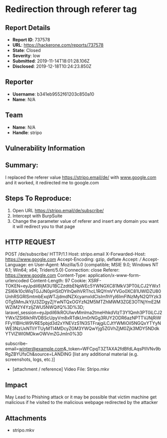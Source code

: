 # Redirection through referer tag

## Report Details
- **Report ID**: 737578
- **URL**: https://hackerone.com/reports/737578
- **State**: Closed
- **Severity**: low
- **Submitted**: 2019-11-14T18:01:28.106Z
- **Disclosed**: 2019-12-18T10:24:23.850Z

## Reporter
- **Username**: b341eb9552f61203c850a10
- **Name**: N/A

## Team
- **Name**: N/A
- **Handle**: stripo

## Vulnerability Information
## Summary:
I replaced the referer value https://stripo.email/de/ with www.google.com and it worked, it redirected me to google.com

## Steps To Reproduce:
  1. Open URL https://stripo.email/de/subscribe/
  2. Intercept with BurpSuite
  3. Change the parameter value of referer and insert any domain you want it will redirect you to that page 

## HTTP REQUEST
POST /de/subscribe/ HTTP/1.1
Host: stripo.email
X-Forwarded-Host: https://www.google.com
Accept-Encoding: gzip, deflate
Accept: */*
Accept-Language: en
User-Agent: Mozilla/5.0 (compatible; MSIE 9.0; Windows NT 6.1; Win64; x64; Trident/5.0)
Connection: close
Referer: https://www.google.com
Content-Type: application/x-www-form-urlencoded
Content-Length: 97
Cookie: XSRF-TOKEN=eyJpdiI6IjM3U1BCZzdtbENpWEc5YWNGXC81MkV3PT0iLCJ2YWx1ZSI6Ik10cWlqTGJJN0pHSitDYlhQelhVRThcL1RQYmVYVGo0XC81UWlDZU80UnhRSGRlSmtmbExqWTJjdmdNZXcyamxIdCIsIm1hYyI6ImFlNzMyN2Q1Yzk3OTg5MmJkYjU3ZDgyZjYwNTQxOGYzN2M5MTZhMWM3ZGE3OTNjYmE2MWZiM2Y4YzljZWU5NWQifQ%3D%3D; laravel_session=eyJpdiI6IkROUlwvMmlma2tmeHhkdVIzT3Y1Qmh3PT0iLCJ2YWx1ZSI6IkhRVDBScUpyVm8xRTdkUm0rNGg3RUY2ODR6azNPTTVJNjRiWFFyYlBHcW9VRE5pbjd3d2xYNEVzS1N3STFrajgiLCJtYWMiOiI5NGQxYTYyNWE3NzUxNTliYTUyMTI4MDcyZGM3YWQwYjg5ZGVhZjM0Zjk3MDY5NDdkYTVlZWI0MDkwOWVmZGJmIn0%3D

subscribe-email=winter@example.com&_token=WFCpqT3ZTAXA2fdBfdLAqsPIIVNv9bRgZBYUfsCh&source=LANDING
[list any additional material (e.g. screenshots, logs, etc.)]

  * [attachment / reference]
Video File: Stripo.mkv

## Impact

May Lead to Phishing attack or it may be possible that victim machine get malicious if he visited to the malicious webpage redirected by the attacker

## Attachments
- stripo.mkv
